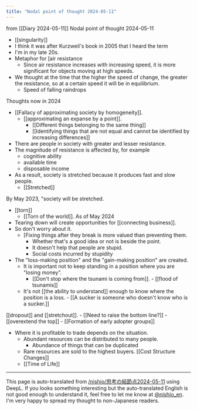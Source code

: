 ```yaml
---
title: "Nodal point of thought 2024-05-11"
---
```


from  [[Diary 2024-05-11]]
Nodal point of thought 2024-05-11
- [[singularity]]
- I think it was after Kurzweil's book in 2005 that I heard the term
- I'm in my late 20s.
- Metaphor for [air resistance
    - Since air resistance increases with increasing speed, it is more significant for objects moving at high speeds.
- We thought at the time that the higher the speed of change, the greater the resistance, so at a certain speed it will be in equilibrium.
    - Speed of falling raindrops

Thoughts now in 2024
- [[Fallacy of approximating society by homogeneity]].
    - [[approximating an expanse by a point]].
        - [[Different things belonging to the same thing]]
        - [[Identifying things that are not equal and cannot be identified by increasing differences]]
- There are people in society with greater and lesser resistance.
- The magnitude of resistance is affected by, for example
    - cognitive ability
    - available time
    - disposable income
- As a result, society is stretched because it produces fast and slow people.
    - [[Stretched]]

By May 2023, "society will be stretched.
- [[torn]]
    - [[Torn of the world]].
As of May 2024
- Tearing down will create opportunities for [[connecting business]].
- So don't worry about it.
    - [Fixing things after they break is more valued than preventing them.
        - Whether that's a good idea or not is beside the point.
        - It doesn't help that people are stupid.
        - Social costs incurred by stupidity
- The "loss-making position" and the "gain-making position" are created.
    - It is important not to keep standing in a position where you are "losing money".
        - [[Don't stop where the tsunami is coming from]].
                - [[flood of tsunamis]]
    - It's not [[the ability to understand]] enough to know where the position is a loss.
            - [[A sucker is someone who doesn't know who is a sucker.]]

[[dropout]] and [[stretchout]].
    - [[Need to raise the bottom line?]]
    - [[overextend the top]]
    - [[Formation of early adopter groups]]
- Where it is profitable to trade depends on the situation.
    - Abundant resources can be distributed to many people.
        - Abundance of things that can be duplicated
    - Rare resources are sold to the highest buyers.
[[Cost Structure Changes]]
    - [[Time of Life]]


---
This page is auto-translated from [/nishio/思考の結節点2024-05-11](https://scrapbox.io/nishio/思考の結節点2024-05-11) using DeepL. If you looks something interesting but the auto-translated English is not good enough to understand it, feel free to let me know at [@nishio_en](https://twitter.com/nishio_en). I'm very happy to spread my thought to non-Japanese readers.